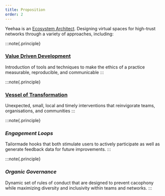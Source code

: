 ```yaml
---
title: Proposition
order: 2
---
```


Yeehaa is an [Ecosystem Architect](../../Ideas/Ecosystem%20Architecture.md). Designing virtual spaces for high-trust networks through a variety of approaches, including:

:::note{.principle}

### [Value Driven Development](../../Posts/Value%20Driven%20Development.md)

Introduction of tools and techniques to make the ethics of a practice measurable, reproducible, and communicable
:::

:::note{.principle}

### [Vessel of Transformation](../../Ideas/Vessel%20of%20Transformation.md)

Unexpected, small, local and timely interventions that reinvigorate teams, organisations, and communities
:::

:::note{.principle}

### *Engagement Loops*

Tailormade hooks that both stimulate users to actively participate as well as generate feedback data for future improvements.
:::

:::note{.principle}

### *Organic Governance*

Dynamic set of rules of conduct that are designed to prevent cacophony while maximizing diversity and inclusivity within teams and networks.
:::
